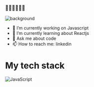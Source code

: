 ### 👋👋👋👋👋👋
![background](./images/bg-summary.gif)

- 🔭 I’m currently working on Javascript
- 🌱 I’m currently learning about Reactjs
- 💬 Ask me about code
- 📫 How to reach me: linkedin
# My tech stack
![JavaScript](http://img.shields.io/badge/-JavaScript-F7DF1E?style=flat-square&logo=javascript&logoColor=ffffff)
